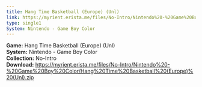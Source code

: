 ```yaml
---
title: Hang Time Basketball (Europe) (Unl)
link: https://myrient.erista.me/files/No-Intro/Nintendo%20-%20Game%20Boy%20Color/Hang%20Time%20Basketball%20(Europe)%20(Unl).zip
type: single1
System: Nintendo - Game Boy Color
---
```

<b>Game:</b> Hang Time Basketball (Europe) (Unl)<br>
<b>System:</b> Nintendo - Game Boy Color<br>
<b>Collection:</b> No-Intro<br>
<b>Download:</b> https://myrient.erista.me/files/No-Intro/Nintendo%20-%20Game%20Boy%20Color/Hang%20Time%20Basketball%20(Europe)%20(Unl).zip